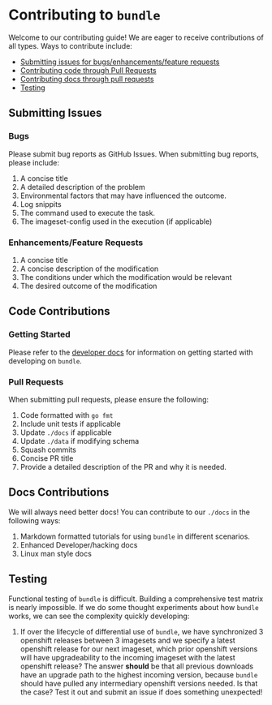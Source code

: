 Contributing to `bundle`
====

Welcome to our contributing guide! We are eager to receive contributions of all types. Ways to contribute include:

- [Submitting issues for bugs/enhancements/feature requests](#Submitting-Issues)
- [Contributing code through Pull Requests](#Code-Contributions)
- [Contributing docs through pull requests](#Docs-Contributions)
- [Testing](#Testing)  

## Submitting Issues

### Bugs
Please submit bug reports as GitHub Issues. When submitting bug reports, please include:
1. A concise title
2. A detailed description of the problem
3. Environmental factors that may have influenced the outcome.
4. Log snippits
5. The command used to execute the task.
6. The imageset-config used in the execution (if applicable)

### Enhancements/Feature Requests
1. A concise title
2. A concise description of the modification
3. The conditions under which the modification would be relevant
3. The desired outcome of the modification

## Code Contributions

### Getting Started
Please refer to the [developer docs](./docs/dev/getting-started.md) for information on getting started with developing on `bundle`.

### Pull Requests
When submitting pull requests, please ensure the following:
1. Code formatted with `go fmt`
2. Include unit tests if applicable
3. Update `./docs` if applicable
4. Update `./data` if modifying schema
5. Squash commits
6. Concise PR title
7. Provide a detailed description of the PR and why it is needed.

## Docs Contributions

We will always need better docs! You can contribute to our `./docs` in the following ways:

1. Markdown formatted tutorials for using `bundle` in different scenarios.
2. Enhanced Developer/hacking docs
3. Linux man style docs

## Testing

Functional testing of `bundle` is difficult. Building a comprehensive test matrix is nearly impossible. If we do some thought experiments about how `bundle` works, we can see the complexity quickly developing:

1. If over the lifecycle of differential use of `bundle`, we have synchronized 3 openshift releases between 3 imagesets and we specify a latest openshift release for our next imageset, which prior openshift versions will have upgradeability to the incoming imageset with the latest openshift release? The answer **should** be that all previous downloads have an upgrade path to the highest incoming version, because `bundle` should have pulled any intermediary openshift versions needed. Is that the case? Test it out and submit an issue if does something unexpected!








